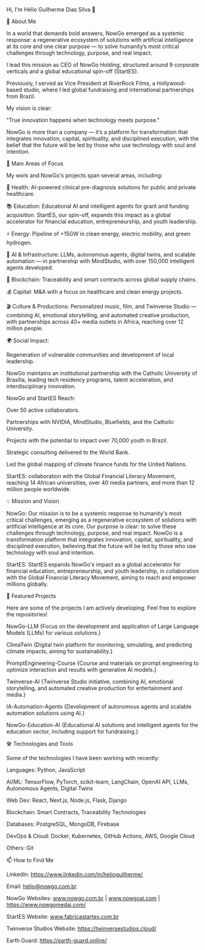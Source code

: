 Hi, I'm Hélio Guilherme Dias Silva 👋

🚀 About Me

In a world that demands bold answers, NowGo emerged as a systemic response: a regenerative ecosystem of solutions with artificial intelligence at its core and one clear purpose — to solve humanity’s most critical challenges through technology, purpose, and real impact.

I lead this mission as CEO of NowGo Holding, structured around 9 corporate verticals and a global educational spin-off (StartES).

Previously, I served as Vice President at RiverRock Films, a Hollywood-based studio, where I led global fundraising and international partnerships from Brazil.

My vision is clear:

"True innovation happens when technology meets purpose."

NowGo is more than a company — it’s a platform for transformation that integrates innovation, capital, spirituality, and disciplined execution, with the belief that the future will be led by those who use technology with soul and intention.

🎯 Main Areas of Focus

My work and NowGo's projects span several areas, including:

🏥 Health: AI-powered clinical pre-diagnosis solutions for public and private healthcare.

📚 Education: Educational AI and intelligent agents for grant and funding acquisition. StartES, our spin-off, expands this impact as a global accelerator for financial education, entrepreneurship, and youth leadership.

⚡ Energy: Pipeline of +15GW in clean energy, electric mobility, and green hydrogen.

🤖 AI & Infrastructure: LLMs, autonomous agents, digital twins, and scalable automation — in partnership with MindStudio, with over 150,000 intelligent agents developed.

🔗 Blockchain: Traceability and smart contracts across global supply chains.

💰 Capital: M&A with a focus on healthcare and clean energy projects.

🎬 Culture & Productions: Personalized music, film, and Twinverse Studio — combining AI, emotional storytelling, and automated creative production, with partnerships across 40+ media outlets in Africa, reaching over 12 million people.

🌍 Social Impact: 

Regeneration of vulnerable communities and development of local leadership.

NowGo maintains an institutional partnership with the Catholic University of Brasília, leading tech residency programs, talent acceleration, and interdisciplinary innovation.

NowGo and StartES Reach:

Over 50 active collaborators.

Partnerships with NVIDIA, MindStudio, Bluefields, and the Catholic University.

Projects with the potential to impact over 70,000 youth in Brazil.

Strategic consulting delivered to the World Bank.

Led the global mapping of climate finance funds for the United Nations.

StartES: collaboration with the Global Financial Literacy Movement, reaching 14 African universities, over 40 media partners, and more than 12 million people worldwide.

💡 Mission and Vision

NowGo: Our mission is to be a systemic response to humanity's most critical challenges, emerging as a regenerative ecosystem of solutions with artificial intelligence at its core. Our purpose is clear: to solve these challenges through technology, purpose, and real impact. NowGo is a transformation platform that integrates innovation, capital, spirituality, and disciplined execution, believing that the future will be led by those who use technology with soul and intention.

StartES: StartES expands NowGo's impact as a global accelerator for financial education, entrepreneurship, and youth leadership, in collaboration with the Global Financial Literacy Movement, aiming to reach and empower millions globally.

🌟 Featured Projects

Here are some of the projects I am actively developing. Feel free to explore the repositories!

NowGo-LLM
{Focus on the development and application of Large Language Models (LLMs) for various solutions.}

ClimaTwin
{Digital twin platform for monitoring, simulating, and predicting climate impacts, aiming for sustainability.}

PromptEngineering-Course
{Course and materials on prompt engineering to optimize interaction and results with generative AI models.}

Twinverse-AI
{Twinverse Studio initiative, combining AI, emotional storytelling, and automated creative production for entertainment and media.}

IA-Automation-Agents
{Development of autonomous agents and scalable automation solutions using AI.}

NowGo-Education-AI
{Educational AI solutions and intelligent agents for the education sector, including support for fundraising.}

🛠️ Technologies and Tools

Some of the technologies I have been working with recently:

Languages: Python, JavaScript

AI/ML: TensorFlow, PyTorch, scikit-learn, LangChain, OpenAI API, LLMs, Autonomous Agents, Digital Twins

Web Dev: React, Next.js, Node.js, Flask, Django

Blockchain: Smart Contracts, Traceability Technologies

Databases: PostgreSQL, MongoDB, Firebase

DevOps & Cloud: Docker, Kubernetes, GitHub Actions, AWS, Google Cloud

Others: Git

📫 How to Find Me

LinkedIn: https://www.linkedin.com/in/helioguilherme/

Email: helio@nowgo.com.br

NowGo Websites: www.nowgo.com.br | www.nowgoai.com | https://www.nowgomedai.com/

StartES Website: www.fabricastartes.com.br

Twinverse Studios Website: https://twinversestudios.cloud/

Earth Guard: https://earth-guard.online/
